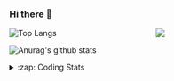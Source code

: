 ### Hi there 👋

<!--
**tao8687/tao8687** is a ✨ _special_ ✨ repository because its `README.md` (this file) appears on your GitHub profile.

Here are some ideas to get you started:

- 🔭 I’m currently working on ...
- 🌱 I’m currently learning ...
- 👯 I’m looking to collaborate on ...
- 🤔 I’m looking for help with ...
- 💬 Ask me about ...
- 📫 How to reach me: ...
- 😄 Pronouns: ...
- ⚡ Fun fact: ...
-->

<img align='right' src="https://media.giphy.com/media/M9gbBd9nbDrOTu1Mqx/giphy.gif" width="240">

  
![Top Langs](https://github-readme-stats.vercel.app/api/top-langs/?username=tao8687&layout=compact&title_color=23238E&text_color=A67D3D)

![Anurag's github stats](https://github-readme-stats.vercel.app/api?username=tao8687&show_icons=true&&text_color=A67D3D&title_color=23238E&show_icons=false&count_private=true&hide=stars)

<details>
  <summary>:zap: Coding Stats</summary>
  <br>
    
<!--START_SECTION:waka-->
![Code Time](http://img.shields.io/badge/Code%20Time-924%20hrs%201%20min-blue)

![Profile Views](http://img.shields.io/badge/Profile%20Views-3-blue)

**🐱 My GitHub Data** 

> 🏆 44 Contributions in the Year 2023
 > 
> 📦 1.5 MB Used in GitHub's Storage 
 > 
> 🚫 Not Opted to Hire
 > 
> 📜 49 Public Repositories 
 > 
> 🔑 23 Private Repositories  
 > 
**I'm an Early 🐤** 

```text
🌞 Morning      117 commits       ██████████████████░░░░░░░   71.78 % 
🌆 Daytime       23 commits       ███░░░░░░░░░░░░░░░░░░░░░░   14.11 % 
🌃 Evening       23 commits       ███░░░░░░░░░░░░░░░░░░░░░░   14.11 % 
🌙 Night          0 commits       ░░░░░░░░░░░░░░░░░░░░░░░░░   00.00 % 

```
📅 **I'm Most Productive on Monday** 

```text
Monday          31 commits       ████░░░░░░░░░░░░░░░░░░░░░   19.02 % 
Tuesday         25 commits       ███░░░░░░░░░░░░░░░░░░░░░░   15.34 % 
Wednesday       24 commits       ███░░░░░░░░░░░░░░░░░░░░░░   14.72 % 
Thursday        20 commits       ███░░░░░░░░░░░░░░░░░░░░░░   12.27 % 
Friday          28 commits       ████░░░░░░░░░░░░░░░░░░░░░   17.18 % 
Saturday        17 commits       ██░░░░░░░░░░░░░░░░░░░░░░░   10.43 % 
Sunday          18 commits       ██░░░░░░░░░░░░░░░░░░░░░░░   11.04 % 

```


📊 **This Week I Spent My Time On** 

```text
⌚︎ Time Zone: Asia/Shanghai

💬 Programming Languages: 
C                        1 hr 14 mins        ██████████████░░░░░░░░░░░   59.14 % 
Python                   16 mins             ███░░░░░░░░░░░░░░░░░░░░░░   13.52 % 
C++                      12 mins             ██░░░░░░░░░░░░░░░░░░░░░░░   09.87 % 
Kconfig                  9 mins              ██░░░░░░░░░░░░░░░░░░░░░░░   07.62 % 
Makefile                 5 mins              █░░░░░░░░░░░░░░░░░░░░░░░░   04.02 % 

🔥 Editors: 
VS Code                  2 hrs 5 mins        █████████████████████████   100.00 % 

🐱‍💻 Projects: 
VC0768_platform_rtthread 41 mins             ████████░░░░░░░░░░░░░░░░░   32.76 % 
rt-thread                35 mins             ███████░░░░░░░░░░░░░░░░░░   28.31 % 
sylixOS                  29 mins             ██████░░░░░░░░░░░░░░░░░░░   23.88 % 
TS0845_5.0               11 mins             ██░░░░░░░░░░░░░░░░░░░░░░░   08.81 % 
vc0768                   7 mins              █░░░░░░░░░░░░░░░░░░░░░░░░   06.24 % 

💻 Operating System: 
Linux                    2 hrs 5 mins        █████████████████████████   100.00 % 

```

**I Mostly Code in Python** 

```text
Python                   9 repos             ████████░░░░░░░░░░░░░░░░░   32.14 % 
C++                      6 repos             █████░░░░░░░░░░░░░░░░░░░░   21.43 % 
C                        5 repos             ████░░░░░░░░░░░░░░░░░░░░░   17.86 % 
Shell                    2 repos             █░░░░░░░░░░░░░░░░░░░░░░░░   07.14 % 
JavaScript               2 repos             █░░░░░░░░░░░░░░░░░░░░░░░░   07.14 % 

```


**Timeline**

![Chart not found](https://raw.githubusercontent.com/tao8687/tao8687/master/charts/bar_graph.png) 


 Last Updated on 12/02/2023 01:42:41 UTC
<!--END_SECTION:waka-->
</details>
